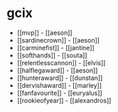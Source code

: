 # gcix

* [[mvp]] - [[aeson]]
* [[sardinecrown]] - [[aeson]]
* [[carminefist]] - [[jantine]]
* [[softhands]] - [[souta]]
* [[relentlesscannon]] - [[elvis]]
* [[halflegaward]] - [[aeson]]
* [[hunteraward]] - [[dunstan]]
* [[dervishaward]] - [[marley]]
* [[fanfavourite]] - [[euryalus]]
* [[rookieofyear]] - [[alexandros]]